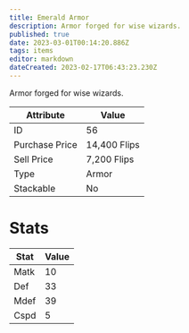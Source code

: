 ```yaml
---
title: Emerald Armor
description: Armor forged for wise wizards.
published: true
date: 2023-03-01T00:14:20.886Z
tags: items
editor: markdown
dateCreated: 2023-02-17T06:43:23.230Z
---
```


Armor forged for wise wizards.

|Attribute|Value|
|-|-|
|ID|56|
|Purchase Price|14,400 Flips|
|Sell Price|7,200 Flips|
|Type|Armor|
|Stackable|No|

# Stats
|Stat|Value|
|-|-|
|Matk|10|
|Def|33|
|Mdef|39|
|Cspd|5|

